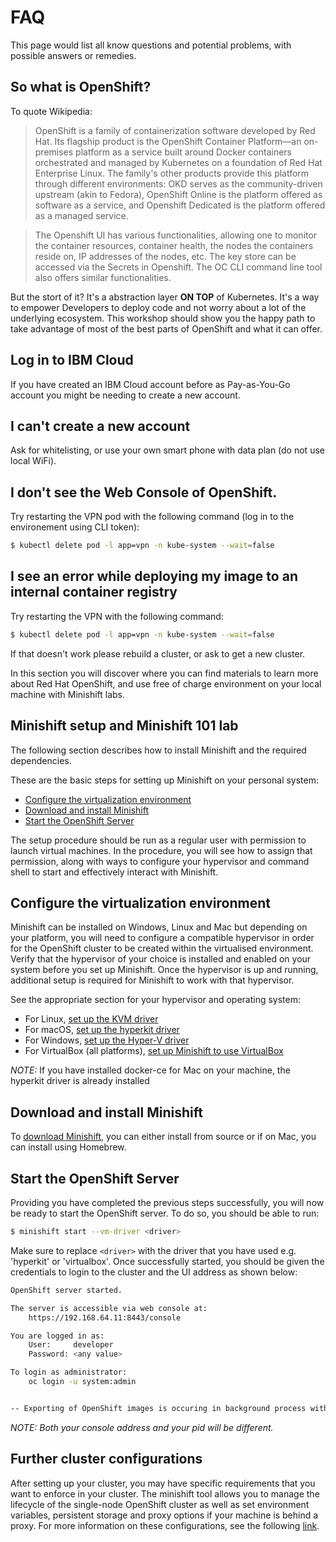 # FAQ

This page would list all know questions and potential problems, with possible answers or remedies.

## So what is OpenShift?

To quote Wikipedia:

> OpenShift is a family of containerization software developed by Red Hat. Its flagship product is the OpenShift Container Platform—an on-premises platform as a service built around Docker containers orchestrated and managed by Kubernetes on a foundation of Red Hat Enterprise Linux. The family's other products provide this platform through different environments: OKD serves as the community-driven upstream (akin to Fedora), OpenShift Online is the platform offered as software as a service, and Openshift Dedicated is the platform offered as a managed service.

> The Openshift UI has various functionalities, allowing one to monitor the container resources, container health, the nodes the containers reside on, IP addresses of the nodes, etc. The key store can be accessed via the Secrets in Openshift. The OC CLI command line tool also offers similar functionalities.

But the stort of it? It's a abstraction layer **ON TOP** of Kubernetes. It's a way to empower Developers to deploy code and not worry about a lot of the underlying ecosystem. This workshop should show you the happy path to take advantage of most of the best parts of OpenShift and what it can offer.

## Log in to IBM Cloud

If you have created an IBM Cloud account before as Pay-as-You-Go account you might be needing to create a new account.

## I can't create a new account

Ask for whitelisting, or use your own smart phone with data plan (do not use local WiFi).

## I don't see the Web Console of OpenShift.

Try restarting the VPN pod with the following command (log in to the environement using CLI token):

```bash
$ kubectl delete pod -l app=vpn -n kube-system --wait=false
```

## I see an error while deploying my image to an internal container registry

Try restarting the VPN with the following command:

```bash
$ kubectl delete pod -l app=vpn -n kube-system --wait=false
```

If that doesn't work please rebuild a cluster, or ask to get a new cluster.

In this section you will discover where you can find materials to learn more about Red Hat OpenShift, and use free of charge environment on your local machine with Minishift labs.

## Minishift setup and Minishift 101 lab

The following section describes how to install Minishift and the required dependencies.

These are the basic steps for setting up Minishift on your personal system:

- [Configure the virtualization environment](https://github.com/IBM/minishift101/blob/master/workshop/#configure-the-virtualization-environment)
- [Download and install Minishift](https://github.com/IBM/minishift101/blob/master/workshop/#download-and-install-minishift)
- [Start the OpenShift Server](https://github.com/IBM/minishift101/blob/master/workshop/#start-the-openshift-server)

The setup procedure should be run as a regular user with permission to launch virtual machines. In the procedure, you will see how to assign that permission, along with ways to configure your hypervisor and command shell to start and effectively interact with Minishift.

## Configure the virtualization environment

Minishift can be installed on Windows, Linux and Mac but depending on your platform, you will need to configure a compatible hypervisor in order for the OpenShift cluster to be created within the virtualised environment. Verify that the hypervisor of your choice is installed and enabled on your system before you set up Minishift. Once the hypervisor is up and running, additional setup is required for Minishift to work with that hypervisor.

See the appropriate section for your hypervisor and operating system:
* For Linux, [set up the KVM driver](https://docs.okd.io/latest/minishift/getting-started/setting-up-virtualization-environment.html#setting-up-kvm-driver)
* For macOS, [set up the hyperkit driver](https://docs.okd.io/latest/minishift/getting-started/setting-up-virtualization-environment.html#setting-up-hyperkit-driver)
* For Windows, [set up the Hyper-V driver](https://docs.okd.io/latest/minishift/getting-started/setting-up-virtualization-environment.html#setting-up-hyperkit-driver)
* For VirtualBox (all platforms), [set up Minishift to use VirtualBox](https://docs.okd.io/latest/minishift/getting-started/setting-up-virtualization-environment.html#setting-up-virtualbox-driver)

*NOTE:* If you have installed docker-ce for Mac on your machine, the hyperkit driver is already installed
## Download and install Minishift

To [download Minishift](https://docs.okd.io/latest/minishift/getting-started/installing.html), you can either install from source or if on Mac, you can install using Homebrew.
## Start the OpenShift Server

Providing you have completed the previous steps successfully, you will now be ready to start the OpenShift server. To do so, you should be able to run:

```bash
$ minishift start --vm-driver <driver>
```

Make sure to replace `<driver>` with the driver that you have used e.g. 'hyperkit' or 'virtualbox'. Once successfully started, you should be given the credentials to login to the cluster and the UI address as shown below:

```bash
OpenShift server started.

The server is accessible via web console at:
    https://192.168.64.11:8443/console

You are logged in as:
    User:     developer
    Password: <any value>

To login as administrator:
    oc login -u system:admin


-- Exporting of OpenShift images is occuring in background process with pid 5703.
```

*NOTE: Both your console address and your pid will be different.*

## Further cluster configurations

After setting up your cluster, you may have specific requirements that you want to enforce in your cluster. The minishift tool allows you to manage the lifecycle of the single-node OpenShift cluster as well as set environment variables, persistent storage and proxy options if your machine is behind a proxy. For more information on these configurations, see the following [link](https://docs.okd.io/latest/minishift/using/basic-usage.html#runtime-options).
